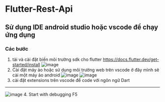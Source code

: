 # Flutter-Rest-Api
## Sử dụng IDE android studio hoặc vscode để chạy ứng dụng
### Các bước 
1. tải và cài đặt biến môi trường sdk cho flutter https://docs.flutter.dev/get-started/install
![image](https://user-images.githubusercontent.com/66910370/237063632-0e64dc82-9c14-4097-b8d7-430c21c1eb9d.png)
3. Cài đặt máy ảo hoặc sử dụng môi trường web trên vscode ở đây mình sẽ cài một máy ảo android 
![image](https://user-images.githubusercontent.com/66910370/237063316-87e9a3c7-5055-43a0-997c-bd65cac5b461.png)
![image](https://github.com/phancaovu/Flutter-Rest-Api/assets/66910370/c20d8449-7a2a-4b9b-898f-474e22cb7eeb)
3. cài đặt extensions trên vscode để code với ngôn ngữ Dart 
---
![image](https://user-images.githubusercontent.com/66910370/237063081-bf0e1563-78ca-4dad-af94-e4b09c80dca9.png)
4. Start with debugging F5

